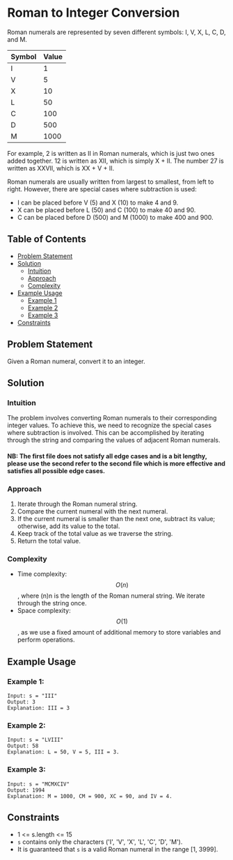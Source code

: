 # Roman to Integer Conversion

Roman numerals are represented by seven different symbols: I, V, X, L, C, D, and M.

| Symbol | Value |
|--------|-------|
| I      | 1     |
| V      | 5     |
| X      | 10    |
| L      | 50    |
| C      | 100   |
| D      | 500   |
| M      | 1000  |

For example, 2 is written as II in Roman numerals, which is just two ones added together. 12 is written as XII, which is simply X + II. The number 27 is written as XXVII, which is XX + V + II.

Roman numerals are usually written from largest to smallest, from left to right. However, there are special cases where subtraction is used:

- I can be placed before V (5) and X (10) to make 4 and 9.
- X can be placed before L (50) and C (100) to make 40 and 90.
- C can be placed before D (500) and M (1000) to make 400 and 900.

## Table of Contents
- [Problem Statement](#problem-statement)
- [Solution](#solution)
  - [Intuition](#intuition)
  - [Approach](#approach)
  - [Complexity](#complexity)
- [Example Usage](#example-usage)
  - [Example 1](#example-1)
  - [Example 2](#example-2)
  - [Example 3](#example-3)
- [Constraints](#constraints)


## Problem Statement

Given a Roman numeral, convert it to an integer.

## Solution

### Intuition
The problem involves converting Roman numerals to their corresponding integer values. To achieve this, we need to recognize the special cases where subtraction is involved. This can be accomplished by iterating through the string and comparing the values of adjacent Roman numerals.

#### NB: The first file does not satisfy all edge cases and is a bit lengthy, please use the second refer to the second file which is more effective and satisfies all possible edge cases.

### Approach
1. Iterate through the Roman numeral string.
2. Compare the current numeral with the next numeral.
3. If the current numeral is smaller than the next one, subtract its value; otherwise, add its value to the total.
4. Keep track of the total value as we traverse the string.
5. Return the total value.

### Complexity
- Time complexity: $$O(n)$$, where \(n\)n is the length of the Roman numeral string. We iterate through the string once.
- Space complexity: $$O(1)$$, as we use a fixed amount of additional memory to store variables and perform operations.

## Example Usage

### Example 1:
```
Input: s = "III"
Output: 3
Explanation: III = 3
```

### Example 2:
```
Input: s = "LVIII"
Output: 58
Explanation: L = 50, V = 5, III = 3.
```

### Example 3:
```
Input: s = "MCMXCIV"
Output: 1994
Explanation: M = 1000, CM = 900, XC = 90, and IV = 4.
```

## Constraints

- 1 <= s.length <= 15
- `s` contains only the characters ('I', 'V', 'X', 'L', 'C', 'D', 'M').
- It is guaranteed that `s` is a valid Roman numeral in the range [1, 3999].
